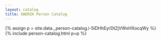 ```yaml
---
layout: catalog
title: SWERIK Person Catalog
---
```

{% assign p = site.data._person-catalog.i-5iDHhEyrDtZjVWxHXocqWy %}
{% include person-catalog.html p=p %}

